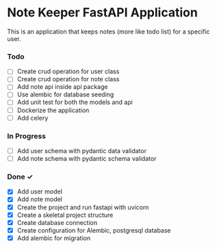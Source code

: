 # Note Keeper FastAPI Application
This is an application that keeps notes (more like todo list) for a specific user.

### Todo

- [ ] Create crud operation for user class
- [ ] Create crud operation for note class
- [ ] Add note api inside api package
- [ ] Use alembic for database seeding
- [ ] Add unit test for both the models and api
- [ ] Dockerize the application
- [ ] Add celery

### In Progress

- [ ] Add user schema with pydantic data validator
- [ ] Add note schema with pydantic schema validator

### Done ✓

- [x] Add user model
- [x] Add note model
- [x] Create the project and run fastapi with uvicorn
- [x] Create a skeletal project structure
- [x] Create database connection
- [x] Create configuration for Alembic, postgresql database
- [x] Add alembic for migration
